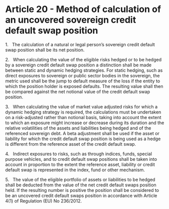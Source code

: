 # Article 20 - Method of calculation of an uncovered sovereign credit default swap position


1.   The calculation of a natural or legal person’s sovereign credit default swap position shall be its net position.

2.   When calculating the value of the eligible risks hedged or to be hedged by a sovereign credit default swap position a distinction shall be made between static and dynamic hedging strategies. For static hedging, such as direct exposures to sovereign or public sector bodies in the sovereign, the metric used shall be the jump to default measure of the loss if the entity to which the position holder is exposed defaults. The resulting value shall then be compared against the net notional value of the credit default swap position.

3.   When calculating the value of market value adjusted risks for which a dynamic hedging strategy is required, the calculations must be undertaken on a risk-adjusted rather than notional basis, taking into account the extent to which an exposure might increase or decrease during its duration and the relative volatilities of the assets and liabilities being hedged and of the referenced sovereign debt. A beta adjustment shall be used if the asset or liability for which the credit default swap position is being used as a hedge is different from the reference asset of the credit default swap.

4.   Indirect exposures to risks, such as through indices, funds, special purpose vehicles, and to credit default swap positions shall be taken into account in proportion to the extent the reference asset, liability or credit default swap is represented in the index, fund or other mechanism.

5.   The value of the eligible portfolio of assets or liabilities to be hedged shall be deducted from the value of the net credit default swaps position held. If the resulting number is positive the position shall be considered to be an uncovered credit default swaps position in accordance with Article 4(1) of Regulation (EU) No 236/2012.
